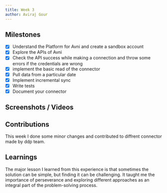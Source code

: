 ```yaml
---
title: Week 3
author: Aviraj Gour
---
```


## Milestones
- [x] Understand the Platform for Avni and create a sandbox account
- [x] Explore the APIs of Avni
- [x] Check the API success while making a connection and throw some errors if the credentials are wrong
- [x] implement the basic read of the connector
- [x] Pull data from a particular date
- [x] Implement incremental sync
- [x] Write tests
- [x] Document your connector

## Screenshots / Videos 

## Contributions

This week I done some minor changes and contributed to diffrent connector made by ddp team.

## Learnings

The major lesson I learned from this experience is that sometimes the solution can be simple, but finding it can be challenging. It taught me the importance of perseverance and exploring different approaches as an integral part of the problem-solving process.
